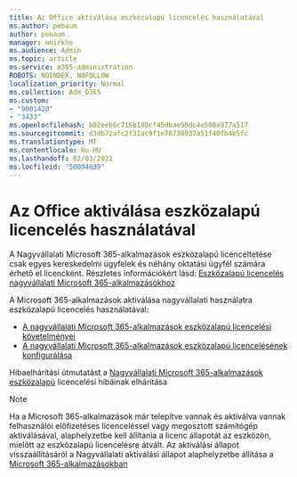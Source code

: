 ```yaml
---
title: Az Office aktiválása eszközalapú licencelés használatával
ms.author: pebaum
author: pebaum
manager: mnirkhe
ms.audience: Admin
ms.topic: article
ms.service: o365-administration
ROBOTS: NOINDEX, NOFOLLOW
localization_priority: Normal
ms.collection: Adm_O365
ms.custom:
- "9001420"
- "3433"
ms.openlocfilehash: b82eeb6c716b180cf45dbae96dc4e508a977a517
ms.sourcegitcommit: d3db72afc2f31ac9f1e78738937a51f40fb4b5fc
ms.translationtype: MT
ms.contentlocale: hu-HU
ms.lasthandoff: 02/03/2021
ms.locfileid: "50094039"
---
```

# <a name="activating-office-using-device-based-licensing"></a>Az Office aktiválása eszközalapú licencelés használatával

A Nagyvállalati Microsoft 365-alkalmazások eszközalapú licenceltetése csak egyes kereskedelmi ügyfelek és néhány oktatási ügyfél számára érhető el licencként. Részletes információkért lásd: [Eszközalapú licencelés nagyvállalati Microsoft 365-alkalmazásokhoz](https://docs.microsoft.com/deployoffice/device-based-licensing)

A Microsoft 365-alkalmazások aktiválása nagyvállalati használatra eszközalapú licencelés használatával:

- [A nagyvállalati Microsoft 365-alkalmazások eszközalapú licencelési követelményei](https://docs.microsoft.com/deployoffice/device-based-licensing#requirements-for-using-device-based-licensing-for-microsoft-365-apps-for-enterprise)
- [A nagyvállalati Microsoft 365-alkalmazások eszközalapú licencelésének konfigurálása](https://docs.microsoft.com/deployoffice/device-based-licensing#steps-to-configure-device-based-licensing-for-microsoft-365-apps-for-enterprise)

Hibaelhárítási útmutatást a [Nagyvállalati Microsoft 365-alkalmazások eszközalapú](https://docs.microsoft.com/deployoffice/device-based-licensing#troubleshoot-device-based-licensing-for-microsoft-365-apps-for-enterprise) licencelési hibáinak elhárítása

> [!NOTE]
> Ha a Microsoft 365-alkalmazások már telepítve vannak és aktiválva vannak felhasználói előfizetéses licenceléssel vagy megosztott számítógép aktiválásával, alaphelyzetbe kell állítania a licenc állapotát az eszközön, mielőtt az eszközalapú licencelésre átvált. Az aktiválási állapot visszaállításáról a Nagyvállalati aktiválási állapot alaphelyzetbe állítása a [Microsoft 365-alkalmazásokban](https://docs.microsoft.com/office/troubleshoot/activation/reset-office-365-proplus-activation-state)
